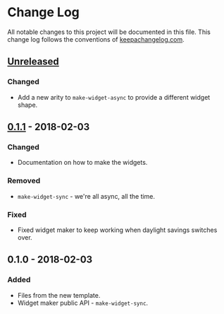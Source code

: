 # Change Log
All notable changes to this project will be documented in this file. This change log follows the conventions of [keepachangelog.com](http://keepachangelog.com/).

## [Unreleased]
### Changed
- Add a new arity to `make-widget-async` to provide a different widget shape.

## [0.1.1] - 2018-02-03
### Changed
- Documentation on how to make the widgets.

### Removed
- `make-widget-sync` - we're all async, all the time.

### Fixed
- Fixed widget maker to keep working when daylight savings switches over.

## 0.1.0 - 2018-02-03
### Added
- Files from the new template.
- Widget maker public API - `make-widget-sync`.

[Unreleased]: https://github.com/your-name/randomgif/compare/0.1.1...HEAD
[0.1.1]: https://github.com/your-name/randomgif/compare/0.1.0...0.1.1
